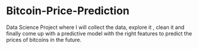 # Bitcoin-Price-Prediction
Data Science Project where I will collect the data, explore it , clean it and finally come up with a predictive model with the right features to predict the prices of bitcoins in the future.
